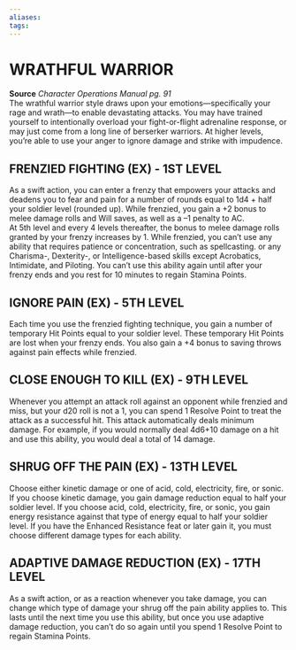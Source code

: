 ```yaml
---
aliases: 
tags: 
---
```

# WRATHFUL WARRIOR
**Source** _Character Operations Manual pg. 91_  
The wrathful warrior style draws upon your emotions—specifically your rage and wrath—to enable devastating attacks. You may have trained yourself to intentionally overload your fight-or-flight adrenaline response, or may just come from a long line of berserker warriors. At higher levels, you’re able to use your anger to ignore damage and strike with impudence.

## FRENZIED FIGHTING (EX) - 1ST LEVEL

As a swift action, you can enter a frenzy that empowers your attacks and deadens you to fear and pain for a number of rounds equal to 1d4 + half your soldier level (rounded up). While frenzied, you gain a +2 bonus to melee damage rolls and Will saves, as well as a –1 penalty to AC.  
At 5th level and every 4 levels thereafter, the bonus to melee damage rolls granted by your frenzy increases by 1. While frenzied, you can’t use any ability that requires patience or concentration, such as spellcasting. or any Charisma-, Dexterity-, or Intelligence-based skills except Acrobatics, Intimidate, and Piloting. You can’t use this ability again until after your frenzy ends and you rest for 10 minutes to regain Stamina Points.  

## IGNORE PAIN (EX) - 5TH LEVEL

Each time you use the frenzied fighting technique, you gain a number of temporary Hit Points equal to your soldier level. These temporary Hit Points are lost when your frenzy ends. You also gain a +4 bonus to saving throws against pain effects while frenzied.  

## CLOSE ENOUGH TO KILL (EX) - 9TH LEVEL

Whenever you attempt an attack roll against an opponent while frenzied and miss, but your d20 roll is not a 1, you can spend 1 Resolve Point to treat the attack as a successful hit. This attack automatically deals minimum damage. For example, if you would normally deal 4d6+10 damage on a hit and use this ability, you would deal a total of 14 damage.  

## SHRUG OFF THE PAIN (EX) - 13TH LEVEL

Choose either kinetic damage or one of acid, cold, electricity, fire, or sonic. If you choose kinetic damage, you gain damage reduction equal to half your soldier level. If you choose acid, cold, electricity, fire, or sonic, you gain energy resistance against that type of energy equal to half your soldier level. If you have the Enhanced Resistance feat or later gain it, you must choose different damage types for each ability.  

## ADAPTIVE DAMAGE REDUCTION (EX) - 17TH LEVEL

As a swift action, or as a reaction whenever you take damage, you can change which type of damage your shrug off the pain ability applies to. This lasts until the next time you use this ability, but once you use adaptive damage reduction, you can’t do so again until you spend 1 Resolve Point to regain Stamina Points.